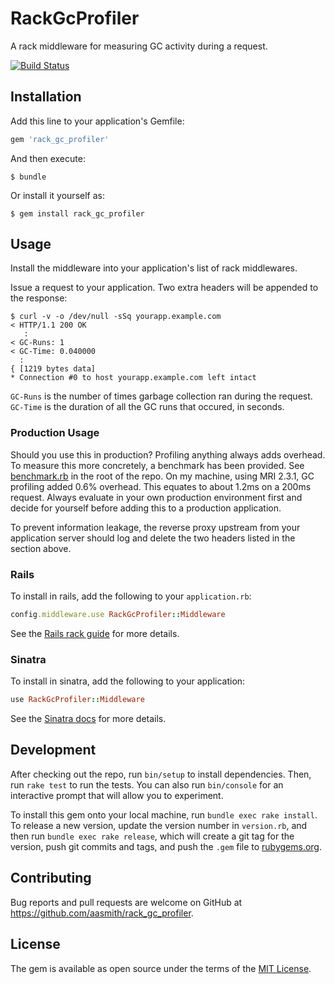 # RackGcProfiler

A rack middleware for measuring GC activity during a request.

[![Build Status](https://travis-ci.org/aasmith/rack_gc_profiler.svg?branch=master)](https://travis-ci.org/aasmith/rack_gc_profiler)

## Installation

Add this line to your application's Gemfile:

```ruby
gem 'rack_gc_profiler'
```

And then execute:

    $ bundle

Or install it yourself as:

    $ gem install rack_gc_profiler

## Usage

Install the middleware into your application's list of rack middlewares.

Issue a request to your application. Two extra headers will be appended to
the response:

```console
$ curl -v -o /dev/null -sSq yourapp.example.com
< HTTP/1.1 200 OK
   :
< GC-Runs: 1
< GC-Time: 0.040000
  :
{ [1219 bytes data]
* Connection #0 to host yourapp.example.com left intact
```

`GC-Runs` is the number of times garbage collection ran during the request.
`GC-Time` is the duration of all the GC runs that occured, in seconds.

### Production Usage

Should you use this in production? Profiling anything always adds overhead. To
measure this more concretely, a benchmark has been provided. See [benchmark.rb](benchmark.rb) in
the root of the repo. On my machine, using MRI 2.3.1, GC profiling added 0.6%
overhead. This equates to about 1.2ms on a 200ms request. Always evaluate in
your own production environment first and decide for yourself before adding this
to a production application.

To prevent information leakage, the reverse proxy upstream from your
application server should log and delete the two headers listed in the section
above.

### Rails

To install in rails, add the following to your `application.rb`:

```ruby
config.middleware.use RackGcProfiler::Middleware
```

See the [Rails rack guide](http://guides.rubyonrails.org/rails_on_rack.html#configuring-middleware-stack)
for more details.

### Sinatra

To install in sinatra, add the following to your application:

```ruby
use RackGcProfiler::Middleware
```

See the [Sinatra docs](http://www.sinatrarb.com/intro#Rack%20Middleware) for more details.


## Development

After checking out the repo, run `bin/setup` to install dependencies. Then, run `rake test` to run the tests. You can also run `bin/console` for an interactive prompt that will allow you to experiment.

To install this gem onto your local machine, run `bundle exec rake install`. To release a new version, update the version number in `version.rb`, and then run `bundle exec rake release`, which will create a git tag for the version, push git commits and tags, and push the `.gem` file to [rubygems.org](https://rubygems.org).

## Contributing

Bug reports and pull requests are welcome on GitHub at https://github.com/aasmith/rack_gc_profiler.


## License

The gem is available as open source under the terms of the [MIT License](http://opensource.org/licenses/MIT).
